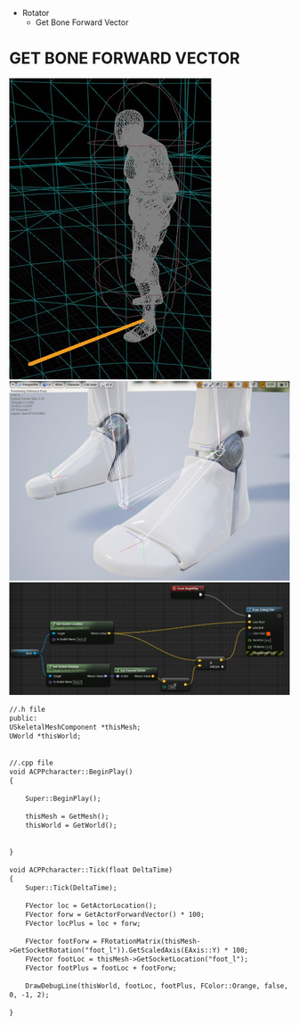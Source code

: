 * Rotator
	* Get Bone Forward Vector
	


# GET BONE FORWARD VECTOR

![](https://github.com/CesarSerradorCuevas/UE4/blob/master/Rotator/MD/GamePlay.jpg?raw=true)
![](https://github.com/CesarSerradorCuevas/UE4/blob/master/Rotator/MD/FootL.jpg?raw=true)
![](https://github.com/CesarSerradorCuevas/UE4/blob/master/Rotator/MD/ForwardVector.jpg?raw=true)

```
//.h file
public:
USkeletalMeshComponent *thisMesh;
UWorld *thisWorld;


//.cpp file
void ACPPcharacter::BeginPlay()
{

	Super::BeginPlay();

	thisMesh = GetMesh();
	thisWorld = GetWorld();
	
	
}

void ACPPcharacter::Tick(float DeltaTime)
{
	Super::Tick(DeltaTime);
	
	FVector loc = GetActorLocation();
	FVector forw = GetActorForwardVector() * 100;
	FVector locPlus = loc + forw;

	FVector footForw = FRotationMatrix(thisMesh->GetSocketRotation("foot_l")).GetScaledAxis(EAxis::Y) * 100;
	FVector footLoc = thisMesh->GetSocketLocation("foot_l");
	FVector footPlus = footLoc + footForw;

	DrawDebugLine(thisWorld, footLoc, footPlus, FColor::Orange, false, 0, -1, 2);	
	
}

```

